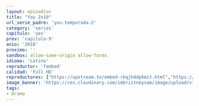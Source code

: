 ```yaml
---
layout: episodios
title: "You 2x10"
url_serie_padre: 'you-temporada-2'
category: 'series'
capitulo: 'yes'
prev: 'capitulo-9'
anio: '2018'
proximo: ''
sandbox: allow-same-origin allow-forms
idioma: 'Latino'
reproductor: 'fembed'
calidad: 'Full HD'
reproductores: ["https://upstream.to/embed-rbqjh4dpkmit.html","https://upstream.to/embed-218lgstkj1o7.html","https://www.ilovefembed.best/v/jl0qysdqdrzg12x","https://animekao.xyz/v/qyjplbewjn-18zk"]
image_banner: 'https://res.cloudinary.com/imbriitneysam/image/upload/v1546465939/you-banner-min.jpg'
tags:
- Drama
---
```











